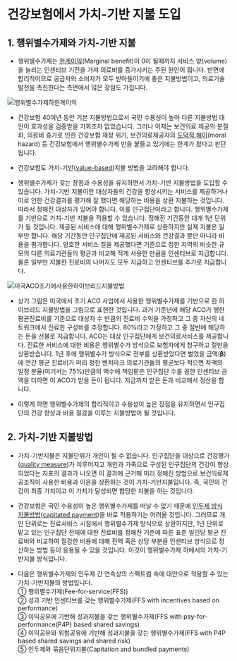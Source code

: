 # 건강보험에서 가치-기반 지불 도입

## 1. 행위별수가제와 가치-기반 지불

* 행위별수가제는 [한계이익](https://fnwiki.org/marginal-benefit/)(Marginal benefit)이 0이 될때까지 서비스 양(volume)을 늘리는 인센티브 기전을 가져 의료비를 증가시키는 주된 원인이 됩니다. 반면에 합리적이므로 공급자와 소비자가 모두 받아들이기에 좋은 지불방법이고, 의료기술 발전을 촉진한다는 측면에서 많은 장점도 가집니다. 

![행위별수가제하한계이익](</images/posts/행위별수가제하한계이익.png>)

* 건강보험 40여년 동안 기본 지불방법으로서 국민 수용성이 높아 다른 지불방법 대안이 효과성을 검증받을 기회조차 없었습니다. 그러나 이제는 보건의료 제공의 분절화, 의료비 증가로 인한 건강보험 재정 위기, 보건의료제공자의 [도덕적 해이](https://namu.wiki/w/%EB%8F%84%EB%8D%95%EC%A0%81%20%ED%95%B4%EC%9D%B4)(moral hazard) 등 건강보험에서 행위별수가제 만을 붙들고 있기에는 한계가 왔다고 판단됩니다.

* 건강보험도 가치-기반([value-based](https://en.wikipedia.org/wiki/Value-based_health_care))지불 방법을 고려해야 합니다.    

* 행위별수가제가 갖는 장점과 수용성을 유지하면서 가치-기반 지불방법을 도입할 수 있습니다. 가치-기반 지불이란 대상자들의 건강을 향상시키는 서비스를 제공하거나 이로 인한 건강결과를 평가해 잘 했다면 해당하는 비용을 상환 지불하는 것입니다. 따라서 정해진 대상자가 있어야 합니다. 이를 인구집단이라고 합니다. 행위별수가제를 기반으로 가치-기반 지불을 적용할 수 있습니다. 정해진 기간동안 대개 1년 단위가 될 것입니다. 제공된 서비스에 대해 행위별수가제로 상환하지만 실제 지불은 일부만 합니다. 해당 기간동안 인구집단에 제공된 서비스와 건강결과 뿐만 아니라 비용을 평가합니다. 양호한 서비스 질을 제공했다면 기준으로 정한 지역의 비슷한 규모의 다른 의료기관들의 평균과 비교해 적게 사용한 만큼을 인센티브로 지급합니다. 물론 일부만 지불한 진료비의 나머지도 모두 지급하고 인센티브를 추가로 지급합니다.

![미국ACO초기에사용한하이브리드지불방법](</images/posts/미국ACO초기에사용한하이브리드지불방법.png>)

* 상기 그림은 미국에서 초기 ACO 사업에서 사용한 행위별수가제를 기반으로 한 하이브리드 지불방법을 그림으로 표현한 것입니다. 과거 기준년에 해당 ACO가 행한 평균진료비를 기준으로 대상자 수 만큼의 진료비 수익을 가정하고 그 중 자신의 네트워크에서 진료한 구성비를 추정합니다. 80%라고 가정하고 그 중 절반에 해당하는 돈을 선불로 지급합니다. ACO는 대상 인구집단에게 보건의료서비스를 제공합니다. 진료한 서비스에 대한 비용은 행위별수가 방식으로 보험자에게 청구하고 절반을 상환받습니다. 1년 후에 행위별수가 방식으로 전부를 상환받았다면 벌었을 금액(𝛃)에 연간 평균 진료비가 미리 정한 벤치마크 의료기관들의 평균보다 적으면 차액의 일정 분율(여기서는 75%)만큼의 액수에 책임맡은 인구집단 수를 곱한 인센티브 금액을 더하면 이 ACO가 받을 돈이 됩니다. 지금까지 받은 돈과 비교해서 정산을 합니다.

* 이렇게 하면 행위별수가제의 합리적이고 수용성이 높은 장점을 유지하면서 인구집단의 건강 향상과 비용 절감을 이루는 지불방법이 될 것입니다. 

## 2. 가치-기반 지불방법

* 가치-기반지불은 지불단위가 개인이 될 수 없습니다. 인구집단을 대상으로 건강평가([quality measure](https://en.wikipedia.org/w/index.php?title=Accountable_care_organization&action=edit&section=8))가 이루어지고 개인과 가족으로 구성된 인구집단의 건강이 향상되었다는 지표의 결과가 나오면 이 결과에  근거해 미리 정해진 방법으로 보건의료제공조직이 사용한 비용과 이윤을 상환하는 것이 가치-기반지불입니다. 즉, 국민의 건강이 최종 가치이고 이 가치가 달성되면 합당한 지불을 하는 것입니다.

* 건강보험은 국민 수용성이 높은 행위별수가제를 떠날 수 없기 때문에 [인두제 방식 지불방법](https://www.hira.or.kr/dummy.do?cmsurl=%2Fcms%2Fpolicy%2F02%2F01%2F1341864_27024.html&pgmid=HIRAA020006000000)([capitated payment](https://en.wikipedia.org/wiki/Capitation_(healthcare)))을 바로 적용하기는 어려울 것입니다. 그러므로 개인 단위로는 진료서비스 시점에서 행위별수가제 방식으로 상환하지만, 1년 단위로 맡고 있는 인구집단 전체에 대한 진료비를 정해진 기준에 따른 표준 일인당 평균 진료비와 비교하여 절감한 비용에 대해 전액 혹은 상당 부분을 인센티브 방식으로 정산하는 방법 등이 응용될 수 있을 것입니다. 이것이 행위별수가제 하에서의 가치-기반지불 방식입니다. 

* 다음은 행위별수가제와 인두제 간 연속상의 스펙트럼 속에 대안으로 적용할 수 있는 가치-기반지불의 방법입니다.    
    ① 행위별수가제(Fee-for-service(FFS))    
    ② 성과 기반 인센티브를 갖는 행위별수가제(FFS with incentives based on performance)    
    ③ 이익공유에 기반해 성과지불을 갖는 행위별수가제(FFS with pay-for-performance(P4P) based shared savings)    
    ④ 이익공유와 위험공유에 기반해 성과지불을 갖는 행위별수가제(FFS with P4P based shared savings and shared risk)    
    ⑤ 인두제와 묶음단위지불(Capitation and bundled payments)

